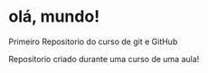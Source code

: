 # olá, mundo!
 Primeiro Repositorio do curso  de git e GitHub

 Repositorio criado durante uma curso de uma aula!
